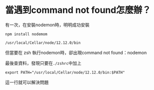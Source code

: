 # 當遇到command not found怎麼辦？

有一次，在安裝nodemon時，明明成功安裝

```shell
npm install nodemom
```

```shell
/usr/local/Cellar/node/12.12.0/bin
```

但當要在 zsh 執行nodemon時，卻出現command not found：nodemon

最後查資料，發現只要在`./zshrc`中加上

```
export PATH="/usr/local/Cellar/node/12.12.0/bin:$PATH"
```
這一行就可以解決問題

